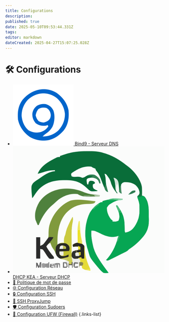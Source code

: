 ```yaml
---
title: Configurations
description: 
published: true
date: 2025-05-10T09:53:44.331Z
tags: 
editor: markdown
dateCreated: 2025-04-27T15:07:25.028Z
---
```


# 🛠️ Configurations


- [![bind_9.svg](/icons/bind_9.svg) Bind9 - Serveur DNS](/Configurations/Bind9)
- [![kea_1.4.svg](/icons/kea_1.4.svg) DHCP KEA - Serveur DHCP](/Configurations/DHCP_KEA)
- [🔐 Politique de mot de passe](/Configurations/Politique_mot_de_passe)
- [🌐 Configuration Réseau](/Configurations/Reseau)
- [🔒 Configuration SSH](/Configurations/Ssh)
- [🔀 SSH ProxyJump](/Configurations/Ssh-ProxyJump)
- [🛡️ Configuration Sudoers](/Configurations/Sudoers)
- [🧱 Configuration UFW (Firewall)](/Configurations/UFW)
{.links-list}